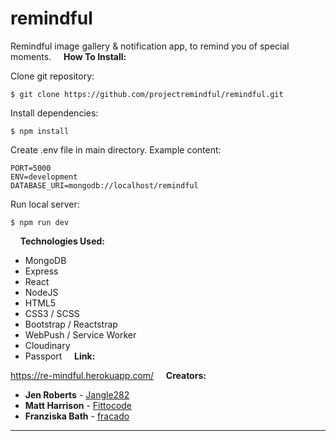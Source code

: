 # remindful

Remindful image gallery & notification app, to remind you of special moments.
&nbsp;
&nbsp;
**How To Install:**

Clone git repository:

```
$ git clone https://github.com/projectremindful/remindful.git
```

Install dependencies:

```
$ npm install 
```

Create .env file in main directory. Example content:

```shell
PORT=5000
ENV=development
DATABASE_URI=mongodb://localhost/remindful
``` 

Run local server:

```
$ npm run dev
```
&nbsp;
&nbsp;
**Technologies Used:**

* MongoDB
* Express
* React
* NodeJS
* HTML5
* CSS3 / SCSS
* Bootstrap / Reactstrap
* WebPush / Service Worker
* Cloudinary
* Passport
&nbsp;
&nbsp;
**Link:**

https://re-mindful.herokuapp.com/
&nbsp;
&nbsp;
**Creators:**

* **Jen Roberts** - [Jangle282](https://github.com/Jangle282)
* **Matt Harrison** - [Fittocode](https://github.com/Fittocode)
* **Franziska Bath** - [fracado](https://github.com/fracado)

---

